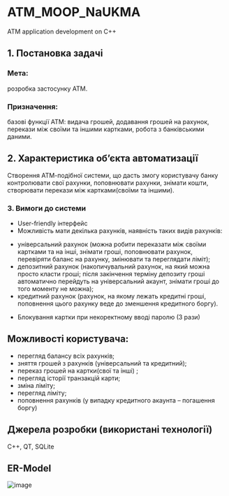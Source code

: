 # ATM_MOOP_NaUKMA
ATM application development on C++


## 1. Постановка задачі
### Мета: 
розробка застосунку АТМ.

### Призначення: 
базові функції АТМ: видача грошей, додавання грошей на рахунок, перекази між своїми та іншими картками, робота з банківськими даними.

## 2.	Характеристика об’єкта автоматизації
Створення АТМ-подібної системи, що дасть змогу користувачу банку контролювати свої рахунки, поповнювати рахунки, знімати кошти, створювати перекази між картками(своїми та іншими).

### 3. Вимоги до системи
* User-friendly інтерфейс
*	Можливість мати декілька рахунків, наявність таких видів рахунків:
- універсальний рахунок (можна робити переказати між своїми картками та на інші, знімати гроші, поповнювати рахунок,  перевіряти баланс на рахунку, змінювати та переглядати ліміт);
- депозитний рахунок (накопичувальний рахунок, на який можна просто класти гроші; після закінчення терміну депозиту гроші автоматично перейдуть на універсальний акаунт, знімати гроші до того моменту не можна);
-	кредитний рахунок (рахунок, на якому лежать кредитні гроші, поповнення цього рахунку веде до зменшення кредитного боргу).
* Блокування картки при некоректному вводі паролю (3 рази)

## Можливості користувача:
* перегляд балансу всіх рахунків;
* зняття грошей з рахунків (універсальний та кредитний);
* переказ грошей на картки(свої та інші) ;
* перегляд історії транзакцій карти;
* зміна ліміту;
* перегляд ліміту;
* поповнення рахунків (у випадку кредитного акаунта – погашення боргу)

## Джерела розробки (використані технології)
C++, QT, SQLite

## ER-Model
![image](https://user-images.githubusercontent.com/60096558/137622885-87b36ed1-4c07-44e1-b67e-03090c1dc9b5.png)



